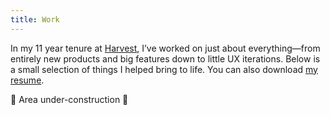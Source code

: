 ```yaml
---
title: Work
---
```


<section>
  <div class="inner">

In my 11 year tenure at [Harvest](https://getharvest.com), I’ve worked on just about everything—from entirely new products and big features down to little UX iterations. Below is a small selection of things I helped bring to life. You can also download [my resume](#).

  </div>
</section>

<section>
  <div class="inner">

🚧 Area under-construction 🚧

  </div>
</section>


